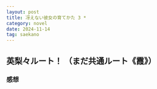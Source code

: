 ```yaml
---
layout: post
title: 冴えない彼女の育てかた 3 *
category: novel
date: 2024-11-14
tag: saekano
---
```


## 英梨々ルート！ （まだ共通ルート《霞》）

### 感想
